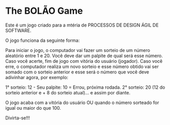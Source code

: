 # The BOLÃO Game
Este é um jogo criado para a mtéria de PROCESSOS DE DESIGN ÁGIL DE SOFTWARE.

O jogo funciona da seguinte forma:

Para iniciar o jogo, o computador vai fazer um sorteio de um número aleatório entre 1 e 20. 
Você deve dar um palpite de qual será esse número. Caso você acerte, fim de jogo com vitória do usuário (jogador).
Caso você erre, o computador realiza um novo sorteio e esse número obtido vai ser somado com o sorteio anterior e 
esse será o número que você deve adivinhar agora, por exemplo:

1° sorteio: 12 - Seu palpite: 10 = Errou, próxima rodada.
2° sorteio: 20 (12 do sorteio anterior e + 8 do sorteio atual)... e assim por diante.

O jogo acaba com a vitória do usuário OU quando o número sorteado for igual ou maior do que 100. 


Divirta-se!!!
